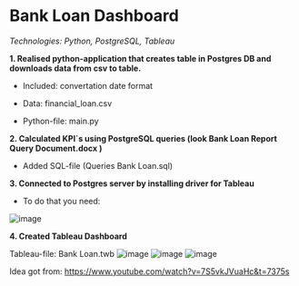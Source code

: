 # Bank Loan Dashboard

*Technologies: Python, PostgreSQL, Tableau*

**1. Realised python-application that creates table in Postgres DB and downloads data from csv to table.**

  - Included: convertation date format
   
 -  Data: financial_loan.csv
   
 -  Python-file: main.py

**2. Calculated KPI`s using PostgreSQL queries (look Bank Loan Report Query Document.docx )**
   
 -  Added SQL-file (Queries Bank Loan.sql)

**3. Connected to Postgres server by installing driver for Tableau**
   
 -  To do that you need:

![image](https://github.com/user-attachments/assets/87e26df8-4857-46ec-86fe-76e64f32bed9)


**4. Created Tableau Dashboard**

Tableau-file: Bank Loan.twb
![image](https://github.com/user-attachments/assets/b91b2f04-4020-4163-977f-9c434a07f334)
![image](https://github.com/user-attachments/assets/b9ae653e-f18a-4015-a498-a72e07528481)
![image](https://github.com/user-attachments/assets/5dede12e-7e98-481e-bf61-90c47c163668)

Idea got from: https://www.youtube.com/watch?v=7S5vkJVuaHc&t=7375s
